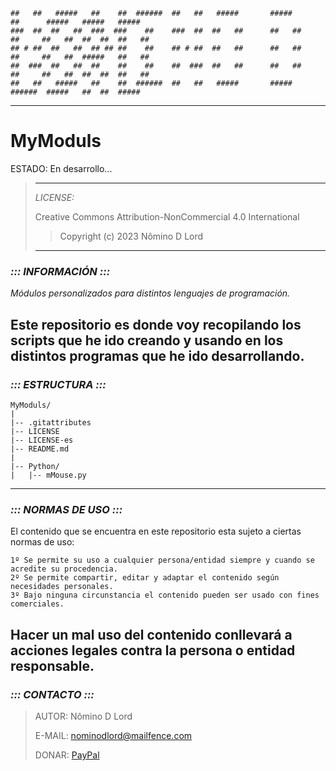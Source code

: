 ```
##   ##   #####   ##    ##  ######  ##   ##   #####       #####        ##      #####   #####   #####  
###  ##  ##   ##  ###  ###    ##    ###  ##  ##   ##      ##   ##      ##     ##   ##  ##  ##  ##   ##
## # ##  ##   ##  ## ## ##    ##    ## # ##  ##   ##      ##   ##      ##     ##   ##  #####   ##   ##
##  ###  ##   ##  ##    ##    ##    ##  ###  ##   ##      ##   ##      ##     ##   ##  ##  ##  ##   ##
##   ##   #####   ##    ##  ######  ##   ##   #####       #####        ######  #####   ##  ##  #####  
```
---

# MyModuls

ESTADO: En desarrollo...

> ---
> *LICENSE:*
>
> Creative Commons Attribution-NonCommercial 4.0 International
> > Copyright (c) 2023 Nômino D Lord
>
> ---

### ***::: INFORMACIÓN :::***

*Módulos personalizados para distintos lenguajes de programación.*

Este repositorio es donde voy recopilando los scripts que he ido creando y usando en los distintos programas que he ido desarrollando.
---

### ***::: ESTRUCTURA :::***
```
MyModuls/
|
|-- .gitattributes
|-- LICENSE
|-- LICENSE-es
|-- README.md
|
|-- Python/
|   |-- mMouse.py
```
---
### ***::: NORMAS DE USO :::***

El contenido que se encuentra en este repositorio esta sujeto a ciertas normas de uso:

```License
1º Se permite su uso a cualquier persona/entidad siempre y cuando se acredite su procedencia.
2º Se permite compartir, editar y adaptar el contenido según necesidades personales.
3º Bajo ninguna circunstancia el contenido pueden ser usado con fines comerciales.
```

Hacer un mal uso del contenido conllevará a acciones legales contra la persona o entidad responsable.
---
### ***::: CONTACTO :::***

> AUTOR: Nômino D Lord
> 
> E-MAIL: nominodlord@mailfence.com
> 
> DONAR: [PayPal](https://www.paypal.com/donate/?hosted_button_id=V7JFQBUUK5ZYA)
